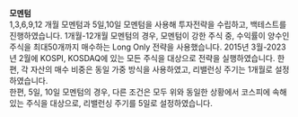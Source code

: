 **모멘텀**     
1,3,6,9,12 개월 모멘텀과 5일,10일 모멘텀을 사용해 투자전략을 수립하고, 백테스트를 진행하였습니다. 1개월-12개월 모멘텀의 경우,
모멘텀이 강한 주식 중, 수익률이 양수인 주식을 최대50개까지 매수하는 Long Only 전략을 사용했습니다.
2015년 3월-2023년 2월에 KOSPI, KOSDAQ에 있는 모든 주식을 대상으로 전략을 실행하였습니다. 한편, 각 자산의 매수 비중은
동일 가중 방식을 사용하였고, 리밸런싱 주기는 1개월로 설정하였습니다.    
한편, 5일, 10일 모멘텀의 경우, 다른 조건은 모두 위와 동일한 상황에서 코스피에 속해있는 주식을 대상으로, 리밸런싱 주기를 5일로
설정하였습니다.  
